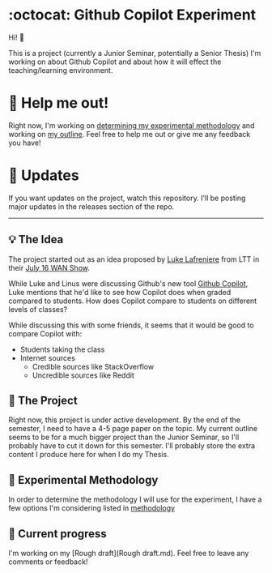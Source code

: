 # :octocat: Github Copilot Experiment

Hi! 👋

This is a project (currently a Junior Seminar, potentially a Senior Thesis) I'm working on about Github Copilot and about how it will effect the teaching/learning environment.

# 🙋 Help me out!

Right now, I'm working on [determining my experimental methodology](Methodology.md) and working on [my outline](Outline.md). Feel free to help me out or give me any feedback you have!

# 🤔 Updates

If you want updates on the project, watch this repository. I'll be posting major updates in the releases section of the repo.

---

## 💡 The Idea
The project started out as an idea proposed by [Luke Lafreniere](https://twitter.com/luke_lafr) from LTT in their [July 16 WAN Show](https://youtu.be/60NGxX7m1Mw?t=2308).

While Luke and Linus were discussing Github's new tool [Github Copilot](https://copilot.github.com/), Luke mentions that he'd like to see how Copilot does when graded compared to students. How does Copilot compare to students on different levels of classes?

While discussing this with some friends, it seems that it would be good to compare Copilot with:
- Students taking the class
- Internet sources
  - Credible sources like StackOverflow
  - Uncredible sources like Reddit

## 📝 The Project

Right now, this project is under active development. By the end of the semester, I need to have a 4-5 page paper on the topic. My current outline seems to be for a much bigger project than the Junior Seminar, so I'll probably have to cut it down for this semester. I'll probably store the extra content I produce here for when I do my Thesis.

## 🧪 Experimental Methodology

In order to determine the methodology I will use for the experiment, I have a few options I'm considering listed in [methodology](Methodology.md)

## 🔨 Current progress
I'm working on my [Rough draft](Rough draft.md). Feel free to leave any comments or feedback!

